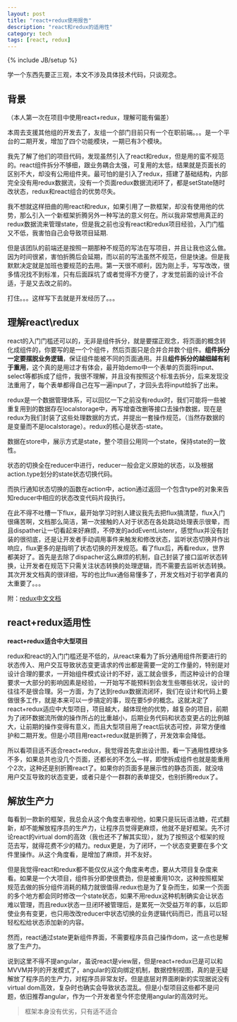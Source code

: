 ```yaml
---
layout: post
title: "react+redux使用报告"
description: "react和redux的适用性"
category: tech
tags: [react, redux]
---
```

{% include JB/setup %}

学一个东西先要正三观，本文不涉及具体技术代码，只谈观念。

## 背景

（本人第一次在项目中使用react+redux，理解可能有偏差）

本周去支援其他组的开发去了，友组一个部门目前只有一个在职前端。。。是一个平台的二期开发，增加了四个功能模块，一期已有3个模块。

我先了解了他们的项目代码，发现虽然引入了react和redux，但是用的蛮不规范的。react组件拆分不够细，跟业务耦合太强，可复用的太低，结果就是页面长的区别不大，却没有公用组件夹。最可怕的是引入了redux，搭建了基础结构，内部完全没有用redux数据流，没有一个页面redux数据流闭环了，都是setState随时改状态，redux和react组合的优势尽失。

我不想就这样扭曲的用react和redux，如果引用了一款框架，却没有使用他的优势，那么引入一个新框架折腾另外一种写法的意义何在。所以我非常想用真正的redux数据流来管理state，但是我之前也没有react和redux项目经验，入门门槛又不低，我害怕自己会导致项目延期.

但是该团队的前端还是按照一期那种不规范的写法在写项目，并且让我也这么做。因为时间很紧，害怕折腾后会延期，而以前的写法虽然不规范，但是快速。但是我默默决定就是加班也要规范的去用。第一天很不顺利，因为刚上手，写写改改，很多情况找不到标准，只有后面踩坑了或者觉得不方便了，才发觉前面的设计不合适，于是又去改之前的。

打住。。。这样写下去就是开发经历了。。。

## 理解react\redux

react的入门门槛还可以的，无非是组件拆分，就是要摆正观念，将页面的概念转化成组件的，你要写的是一个个组件，然后页面只是合并合并数个组件。**组件拆分一定要摆脱业务逻辑**，保证组件能被不同的页面通用。并且**组件拆分的越细越有利于重用**，这个真的是用过才有体会，最开始demo中一个表单的页面将input、select等都拆成了组件，我很不理解，并且没有按照这个标准去拆分，后来发现没法重用了，每个表单都得自己在写一遍input了，才回头去将input给拆了出来。

redux是一个数据管理体系，可以回忆一下之前没有redux时，我们可能将一些被重复用到的数据存在localstorage中，再写增查改删等接口去操作数据，现在是redux为我们封装了这些处理数据的方式，并提出一套操作规范，（当然存数据的是变量而不是localstorage）。redux的核心是状态-state。

数据在store中，展示方式是state，整个项目公用同一个state，保持state的一致性。

状态的切换全在reducer中进行，reducer一般会定义原始的状态，以及根据action.type划分的state状态切换代码。

而执行通知状态切换的函数在action中，action通过返回一个包含type的对象来告知reducer中相应的状态改变代码片段执行。

在此不得不吐槽一下flux，最开始学习时别人建议我先去把flux搞清楚，flux入门很痛苦啊，文档那么简洁，第一次接触的人对于状态在各处跳动处理表示很晕，而且dispather让一切看起来好麻烦，不停发的addEventListenr，感觉flux并没有封装的很彻底，还是让开发者手动调用事件来触发和修改状态，监听状态切换并作出响应，flux更多的是指明了状态切换的开发规范。看了flux后，再看redux，世界都美好了。首先是去除了dispacher这么麻烦的机制，自己封装了接口监听状态转换，让开发者在规范下只需关注状态转换的处理逻辑，而不需要去监听状态转换。其次开发文档真的很详细，写的也比flux通俗易懂多了，开发文档对于初学者真的太重要了。。。

附：[redux中文文档](http://camsong.github.io/redux-in-chinese/)

## react+redux适用性

**react+redux适合中大型项目**

redux和react的入门门槛还是不低的，从react来看为了拆分通用组件所要进行的状态传入、用户交互导致状态变更请求的传出都是需要一定的工作量的，特别是对设计合理的要求，一开始组件模式设计的不好，返工就会很多，而这种设计的合理要求一大部分的影响因素是经验，一开始写不能预料到会发生些哪些状况，设计的往往不是很合理。另一方面，为了达到redux数据流闭环，我们在设计和代码上要做很多工作，就是本来可以一步搞定的事，现在要5步的概念。这就决定了react+redux适应中大型项目，项目越大，越体现他的优势，越复杂的项目，前期为了闭环数据流所做的操作所占的比重越小，后期业务代码和状态变更占的比例越大，让前期的操作变得有意义，而且大型项目用了react后状态可控，非常方便维护和二期开发。但是小项目用react+redux就是折腾了，开发效率会降低。

所以看项目适不适合react+redux，我觉得首先拿出设计图，看一下通用性模块多不多，如果总共也没几个页面，还都长的不怎么一样，即使拆成组件也就是能重用个2次，这种还是别折腾react了。如果你的页面多是展示性的静态页面，就没啥用户交互导致的状态变更，或者只是个一群群的表单提交，也别折腾redux了。

## 解放生产力

每看到一款新的框架，我总会从这个角度去审视他，如果只是玩玩语法糖，花式翻新，却不能解放程序员的生产力，让程序员觉得更麻烦，他就不是好框架。先不讨论react的virtual dom的高效（我也还不了解其实现），就为了按照这个框架的规范去写，就得花费不少的精力。redux更是，为了闭环，一个状态变更要在多个文件里操作。从这个角度看，是增加了麻烦，并不友好。

但是我觉得react和redux都不能仅仅从这个角度来考虑，要从大项目复杂度来看。如果是一个大项目，组件拆分即使很费劲，但是被重用10次，这种按照框架规范去做的拆分组件消耗的精力就很值得.redux也是为了复杂而生，如果一个页面的多个地方都会同时修改一个state状态，如果不用redux这种机制确实会让状态难以管理，而且redux状态一旦闭环被管理后，是累死一次受益万年的事，以后即使业务有变更，也只用改改reducer中状态切换的业务逻辑代码而已，而且可以轻轻松松给状态添加新的内容。

然而，react通过state更新组件界面，不需要程序员自己操作dom，这一点也是解放了生产力。

说到这里不得不提angular，虽说react是view层，但是react+redux已是可以和MVVM并列的开发模式了，angular的双向绑定机制，数据控制视图，真的是无疑解放了程序员的生产力，对程序员非常友好。但是底层对界面刷新的实现据说没有virtual dom高效，复杂时也确实会导致状态混乱。但是小型项目这些都不是问题，依旧推荐angular，作为一个开发者至今怀恋使用angular的高效时光。

> 框架本身没有优劣，只有适不适合


